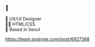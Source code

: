 ### 👋
🎨 UX/UI Designer <br>
👩‍💻 HTML/CSS <br>
📍 Based in Seoul <br>

https://team.postype.com/post/6927368

<!--
**bbaesungjin/bbaesungjin** is a ✨ _special_ ✨ repository because its `README.md` (this file) appears on your GitHub profile.

Here are some ideas to get you started:

- 🔭 I’m currently working on ...
- 🌱 I’m currently learning ...
- 👯 I’m looking to collaborate on ...
- 🤔 I’m looking for help with ...
- 💬 Ask me about ...
- 📫 How to reach me: ...
- 😄 Pronouns: ...
- ⚡ Fun fact: ...
-->
